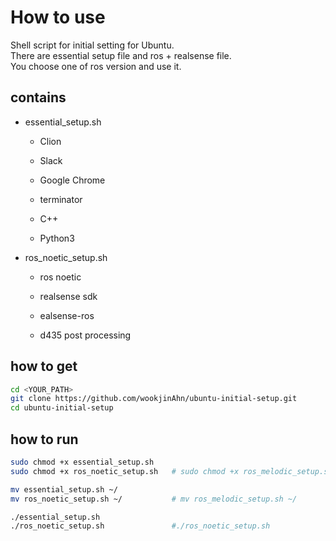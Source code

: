 # How to use

Shell script for initial setting for Ubuntu.  
There are essential setup file and ros + realsense file.  
You choose one of ros version and use it. 


## contains
- essential_setup.sh

  + Clion
  
  + Slack
  
  + Google Chrome
  
  + terminator
  
  + C++
  
  + Python3
  
  
- ros_noetic_setup.sh

  + ros noetic
  
  + realsense sdk
  
  + ealsense-ros
  
  + d435 post processing


## how to get

```bash
cd <YOUR_PATH>
git clone https://github.com/wookjinAhn/ubuntu-initial-setup.git
cd ubuntu-initial-setup
```


## how to run

```bash
sudo chmod +x essential_setup.sh
sudo chmod +x ros_noetic_setup.sh   # sudo chmod +x ros_melodic_setup.sh

mv essential_setup.sh ~/
mv ros_noetic_setup.sh ~/           # mv ros_melodic_setup.sh ~/

./essential_setup.sh
./ros_noetic_setup.sh               #./ros_noetic_setup.sh
```

